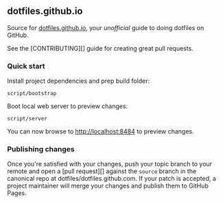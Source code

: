 ## dotfiles.github.io

Source for [dotfiles.github.io][], your _unofficial_ guide to doing dotfiles on
GitHub.


See the [CONTRIBUTING][] guide for creating great pull requests.

### Quick start

Install project dependencies and prep build folder:

    script/bootstrap

Boot local web server to preview changes:

    script/server

You can now browse to [http://localhost:8484][local] to preview changes.

### Publishing changes

Once you're satisfied with your changes, push your topic branch to your remote
and open a [pull request][] against the `source` branch in the canonical repo
at dotfiles/dotfiles.github.com. If your patch is accepted, a project
maintainer will merge your changes and publish them to GitHub Pages.


[dotfiles.github.io]: http://dotfiles.github.io
[nanoc]: http://nanoc.stoneship.org/
[Denis Defreyne]: http://stoneship.org/
[source branch]: https://github.com/dotfiles/dotfiles.github.com/tree/source
[guide]: https://github.com/dotfiles/dotfiles.github.com/tree/source#getting-started
[local]: http://localhost:8484

